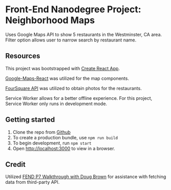 # Front-End Nanodegree Project: Neighborhood Maps

Uses Google Maps API to show 5 restaurants in the Westminster, CA area. Filter option allows user to narrow search by restaurant name.

## Resources

This project was bootstrapped with [Create React App](https://github.com/facebook/create-react-app).

[Google-Maps-React](https://github.com/fullstackreact/google-maps-react) was utilized for the map components.

[FourSquare API](https://developer.foursquare.com/) was utilized to obtain photos for the restaurants.

Service Worker allows for a better offline experience. For this project, Service Worker only runs in development mode.

## Getting started
1. Clone the repo from [Github](https://github.com/aileneh2020/Neighborhood-Maps.git)
2. To create a production bundle, use `npm run build`
3. To begin development, run `npm start`
4. Open [http://localhost:3000](http://localhost:3000) to view in a browser.

## Credit
Utilized [FEND P7 Walkthrough with Doug Brown](https://youtu.be/NVAVLCJwAAo) for assistance with fetching data from third-party API.
